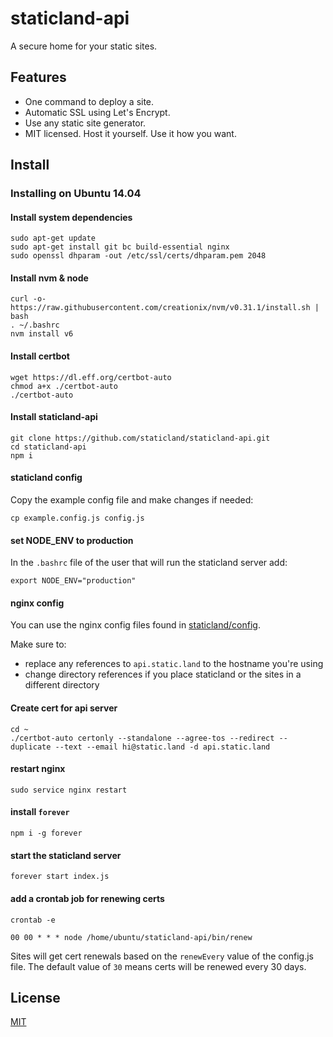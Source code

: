 # staticland-api

A secure home for your static sites.

## Features

- One command to deploy a site.
- Automatic SSL using Let's Encrypt.
- Use any static site generator.
- MIT licensed. Host it yourself. Use it how you want.

## Install

### Installing on Ubuntu 14.04

#### Install system dependencies

```
sudo apt-get update
sudo apt-get install git bc build-essential nginx
sudo openssl dhparam -out /etc/ssl/certs/dhparam.pem 2048
```

#### Install nvm & node

```
curl -o- https://raw.githubusercontent.com/creationix/nvm/v0.31.1/install.sh | bash
. ~/.bashrc
nvm install v6
```

#### Install certbot

```
wget https://dl.eff.org/certbot-auto
chmod a+x ./certbot-auto
./certbot-auto
```

#### Install staticland-api

```
git clone https://github.com/staticland/staticland-api.git
cd staticland-api
npm i
```

#### staticland config

Copy the example config file and make changes if needed:

```
cp example.config.js config.js
```

#### set NODE_ENV to production

In the `.bashrc` file of the user that will run the staticland server add:

```
export NODE_ENV="production"
```

#### nginx config

You can use the nginx config files found in [staticland/config](https://github.com/staticland/config).

Make sure to:

- replace any references to `api.static.land` to the hostname you're using
- change directory references if you place staticland or the sites in a different directory

#### Create cert for api server

```
cd ~
./certbot-auto certonly --standalone --agree-tos --redirect --duplicate --text --email hi@static.land -d api.static.land
```

#### restart nginx

```
sudo service nginx restart
```

#### install `forever`

```
npm i -g forever
```

#### start the staticland server

```
forever start index.js
```

#### add a crontab job for renewing certs

```
crontab -e
```

```
00 00 * * * node /home/ubuntu/staticland-api/bin/renew
```

Sites will get cert renewals based on the `renewEvery` value of the config.js file. The default value of `30` means certs will be renewed every 30 days.

## License
[MIT](LICNESE.md)
